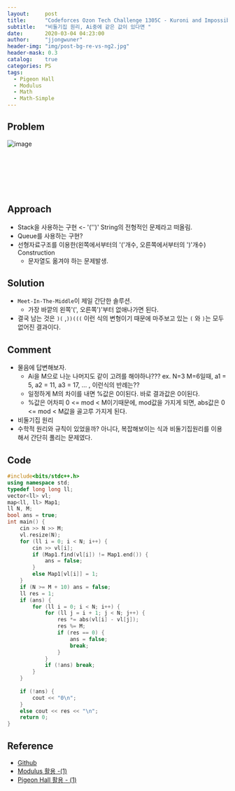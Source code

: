 ```yaml
---
layout:     post
title:      "Codeforces Ozon Tech Challenge 1305C - Kuroni and Impossible Calculation"
subtitle:   "비둘기집 원리, Ai중에 같은 값이 있다면 "
date:       2020-03-04 04:23:00
author:     "jjongwuner"
header-img: "img/post-bg-re-vs-ng2.jpg"
header-mask: 0.3
catalog:    true
categories: PS
tags:
  - Pigeon Hall
  - Modulus
  - Math
  - Math-Simple
---
```


## Problem
![image](https://user-images.githubusercontent.com/16419202/75814820-c1428200-5dd5-11ea-92d4-0f5534fbc5d7.png)

<br><br><br><br><br>
## Approach
- Stack을 사용하는 구현 <- '('')' String의 전형적인 문제라고 떠올림.
- Queue를 사용하는 구현?
- 선형자료구조를 이용한(왼쪽에서부터의 '('개수, 오른쪽에서부터의 ')'개수) Construction
  - 문자열도 옮겨야 하는 문제발생. 
 
## Solution
- `Meet-In-The-Middle`이 제일 간단한 솔루션.
  - 가장 바깥의 왼쪽'(', 오른쪽')'부터 없애나가면 된다. 
- 결국 남는 것은 `)(` ,`))(((` 이런 식의 변형이기 때문에 마주보고 있는 `(` 와 `)`는 모두 없어진 결과이다. 
  
## Comment
- 물음에 답변해보자.
  - Ai을 M으로 나눈 나머지도 같이 고려를 해야하나??? 
    ex. N=3 M=6일때, a1 = 5, a2 = 11, a3 = 17, ... , 이런식의 반례는?? 
  - 일정하게 M의 차이를 내면 %값은 0이된다. 바로 결과값은 0이된다.
  - %값은 어차피 0 <= mod < M이기때문에, mod값을 가지게 되면, abs값은 0 <= mod < M값을 골고루 가지게 된다.
- 비둘기집 원리
- 수학적 원리와 규칙이 있었을까? 아니다, 복잡해보이는 식과 비둘기집원리를 이용해서 간단히 풀리는 문제였다.


## Code
```cpp
#include<bits/stdc++.h>
using namespace std;
typedef long long ll;
vector<ll> vl;
map<ll, ll> Map1;
ll N, M;
bool ans = true;
int main() {
	cin >> N >> M;
	vl.resize(N);
	for (ll i = 0; i < N; i++) {
		cin >> vl[i];
		if (Map1.find(vl[i]) != Map1.end()) {
			ans = false;
		}
		else Map1[vl[i]] = 1;
	}
	if (N >= M + 10) ans = false;
	ll res = 1;
	if (ans) {
		for (ll i = 0; i < N; i++) {
			for (ll j = i + 1; j < N; j++) {
				res *= abs(vl[i] - vl[j]);
				res %= M;
				if (res == 0) {
					ans = false;
					break;
				}
			}
			if (!ans) break;
		}
	}
 
	if (!ans) {
		cout << "0\n";
	}
	else cout << res << "\n";
	return 0;
}
```

## Reference
- [Github](https://github.com/jongwuner/ps-study/blob/master/exercise/Codeforce/1305C.cpp)
- [Modulus 활용 -(1)](https://github.com/jongwuner/ps-study/blob/master/exercise/Codeforce/1295D.cpp)
- [Pigeon Hall 활용 - (1)]()